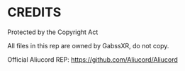 # CREDITS
Protected by the Copyright Act


All files in this rep are owned by GabssXR, do not copy.


Official Aliucord REP: https://github.com/Aliucord/Aliucord

